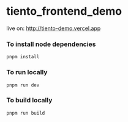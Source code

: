 # tiento_frontend_demo

live on: http://tiento-demo.vercel.app

### To install node dependencies

`pnpm install`

### To run locally

`pnpm run dev`

### To build locally

`pnpm run build`
